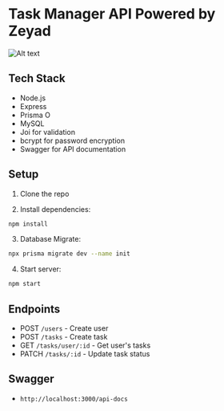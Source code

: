 # Task Manager API Powered by Zeyad

![Alt text](https://i.ibb.co/ZzMX7sRc/Screenshot-from-2025-05-21-16-02-32.png)

## Tech Stack

- Node.js
- Express
- Prisma O
- MySQL
- Joi for validation
- bcrypt for password encryption
- Swagger for API documentation

## Setup

1. Clone the repo

2. Install dependencies:

```bash
npm install
```

3. Database Migrate:

```bash
npx prisma migrate dev --name init
```

4. Start server:

```bash
npm start
```

## Endpoints

- POST `/users` - Create user
- POST `/tasks` - Create task
- GET `/tasks/user/:id` - Get user's tasks
- PATCH `/tasks/:id` - Update task status

## Swagger

- `http://localhost:3000/api-docs`
